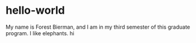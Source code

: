 # hello-world

My name is Forest Bierman, and I am in my third semester of this graduate program. I like elephants.
hi

